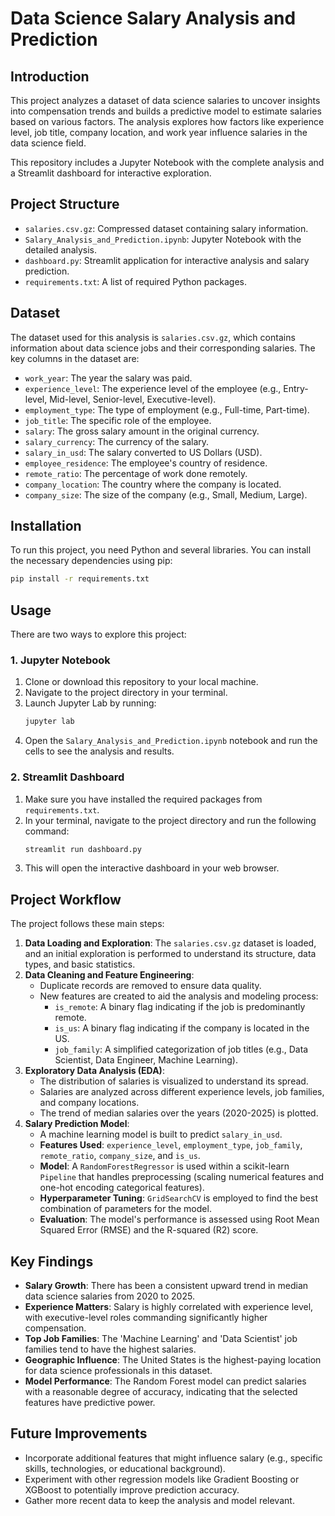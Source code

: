 # Data Science Salary Analysis and Prediction

## Introduction

This project analyzes a dataset of data science salaries to uncover insights into compensation trends and builds a predictive model to estimate salaries based on various factors. The analysis explores how factors like experience level, job title, company location, and work year influence salaries in the data science field.

This repository includes a Jupyter Notebook with the complete analysis and a Streamlit dashboard for interactive exploration.

## Project Structure

- `salaries.csv.gz`: Compressed dataset containing salary information.
- `Salary_Analysis_and_Prediction.ipynb`: Jupyter Notebook with the detailed analysis.
- `dashboard.py`: Streamlit application for interactive analysis and salary prediction.
- `requirements.txt`: A list of required Python packages.

## Dataset

The dataset used for this analysis is `salaries.csv.gz`, which contains information about data science jobs and their corresponding salaries. The key columns in the dataset are:

*   `work_year`: The year the salary was paid.
*   `experience_level`: The experience level of the employee (e.g., Entry-level, Mid-level, Senior-level, Executive-level).
*   `employment_type`: The type of employment (e.g., Full-time, Part-time).
*   `job_title`: The specific role of the employee.
*   `salary`: The gross salary amount in the original currency.
*   `salary_currency`: The currency of the salary.
*   `salary_in_usd`: The salary converted to US Dollars (USD).
*   `employee_residence`: The employee's country of residence.
*   `remote_ratio`: The percentage of work done remotely.
*   `company_location`: The country where the company is located.
*   `company_size`: The size of the company (e.g., Small, Medium, Large).

## Installation

To run this project, you need Python and several libraries. You can install the necessary dependencies using pip:

```bash
pip install -r requirements.txt
```

## Usage

There are two ways to explore this project:

### 1. Jupyter Notebook

1.  Clone or download this repository to your local machine.
2.  Navigate to the project directory in your terminal.
3.  Launch Jupyter Lab by running:
    ```bash
    jupyter lab
    ```
4.  Open the `Salary_Analysis_and_Prediction.ipynb` notebook and run the cells to see the analysis and results.

### 2. Streamlit Dashboard

1.  Make sure you have installed the required packages from `requirements.txt`.
2.  In your terminal, navigate to the project directory and run the following command:
    ```bash
    streamlit run dashboard.py
    ```
3.  This will open the interactive dashboard in your web browser.

## Project Workflow

The project follows these main steps:

1.  **Data Loading and Exploration**: The `salaries.csv.gz` dataset is loaded, and an initial exploration is performed to understand its structure, data types, and basic statistics.
2.  **Data Cleaning and Feature Engineering**:
    *   Duplicate records are removed to ensure data quality.
    *   New features are created to aid the analysis and modeling process:
        *   `is_remote`: A binary flag indicating if the job is predominantly remote.
        *   `is_us`: A binary flag indicating if the company is located in the US.
        *   `job_family`: A simplified categorization of job titles (e.g., Data Scientist, Data Engineer, Machine Learning).
3.  **Exploratory Data Analysis (EDA)**:
    *   The distribution of salaries is visualized to understand its spread.
    *   Salaries are analyzed across different experience levels, job families, and company locations.
    *   The trend of median salaries over the years (2020-2025) is plotted.
4.  **Salary Prediction Model**:
    *   A machine learning model is built to predict `salary_in_usd`.
    *   **Features Used**: `experience_level`, `employment_type`, `job_family`, `remote_ratio`, `company_size`, and `is_us`.
    *   **Model**: A `RandomForestRegressor` is used within a scikit-learn `Pipeline` that handles preprocessing (scaling numerical features and one-hot encoding categorical features).
    *   **Hyperparameter Tuning**: `GridSearchCV` is employed to find the best combination of parameters for the model.
    *   **Evaluation**: The model's performance is assessed using Root Mean Squared Error (RMSE) and the R-squared (R2) score.

## Key Findings

*   **Salary Growth**: There has been a consistent upward trend in median data science salaries from 2020 to 2025.
*   **Experience Matters**: Salary is highly correlated with experience level, with executive-level roles commanding significantly higher compensation.
*   **Top Job Families**: The 'Machine Learning' and 'Data Scientist' job families tend to have the highest salaries.
*   **Geographic Influence**: The United States is the highest-paying location for data science professionals in this dataset.
*   **Model Performance**: The Random Forest model can predict salaries with a reasonable degree of accuracy, indicating that the selected features have predictive power.

## Future Improvements

*   Incorporate additional features that might influence salary (e.g., specific skills, technologies, or educational background).
*   Experiment with other regression models like Gradient Boosting or XGBoost to potentially improve prediction accuracy.
*   Gather more recent data to keep the analysis and model relevant.

